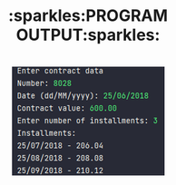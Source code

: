 <h1 align="center">
    :sparkles:PROGRAM OUTPUT:sparkles:
</h1>

#
<p align="center">
    <img src="assets/output.png">
</p>